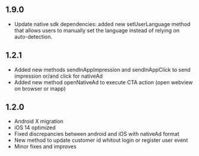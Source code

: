 ## 1.9.0
- Update native sdk dependencies: added new setUserLanguage method that allows users to manually set the language instead of relying on auto-detection.

## 1.2.1

- Added new methods sendInAppImpression and sendInAppClick to send impression or/and click for nativeAd
- Added new method openNativeAd to execute CTA action (open webview on browser or inapp)

## 1.2.0

- Android X migration
- iOS 14 optimized
- Fixed discrepancies between android and iOS with nativeAd format
- New method to update customer id whitout login or register user event
- Minor fixes and improves
